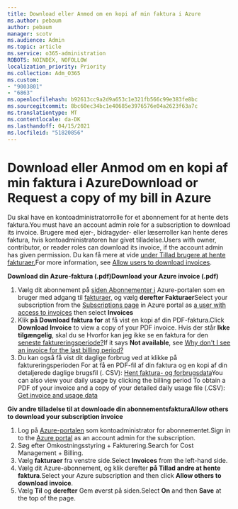 ```yaml
---
title: Download eller Anmod om en kopi af min faktura i Azure
ms.author: pebaum
author: pebaum
manager: scotv
ms.audience: Admin
ms.topic: article
ms.service: o365-administration
ROBOTS: NOINDEX, NOFOLLOW
localization_priority: Priority
ms.collection: Adm_O365
ms.custom:
- "9003801"
- "6863"
ms.openlocfilehash: b92613cc9a2d9a653c1e321fb566c99e383fe8bc
ms.sourcegitcommit: 8bc60ec34bc1e40685e3976576e04a2623f63a7c
ms.translationtype: MT
ms.contentlocale: da-DK
ms.lasthandoff: 04/15/2021
ms.locfileid: "51820856"
---
```

# <a name="download-or-request-a-copy-of-my-bill-in-azure"></a><span data-ttu-id="7e1dc-102">Download eller Anmod om en kopi af min faktura i Azure</span><span class="sxs-lookup"><span data-stu-id="7e1dc-102">Download or Request a copy of my bill in Azure</span></span>

<span data-ttu-id="7e1dc-103">Du skal have en kontoadministratorrolle for et abonnement for at hente dets faktura.</span><span class="sxs-lookup"><span data-stu-id="7e1dc-103">You must have an account admin role for a subscription to download its invoice.</span></span> <span data-ttu-id="7e1dc-104">Brugere med ejer-, bidragyder- eller læserroller kan hente deres faktura, hvis kontoadministratoren har givet tilladelse.</span><span class="sxs-lookup"><span data-stu-id="7e1dc-104">Users with owner, contributor, or reader roles can download its invoice, if the account admin has given permission.</span></span> <span data-ttu-id="7e1dc-105">Du kan få mere at vide [under Tillad brugere at hente fakturaer.](https://docs.microsoft.com/azure/cost-management-billing/manage/manage-billing-access#opt-in)</span><span class="sxs-lookup"><span data-stu-id="7e1dc-105">For more information, see [Allow users to download invoices](https://docs.microsoft.com/azure/cost-management-billing/manage/manage-billing-access#opt-in).</span></span>

<span data-ttu-id="7e1dc-106">**Download din Azure-faktura (.pdf)**</span><span class="sxs-lookup"><span data-stu-id="7e1dc-106">**Download your Azure invoice (.pdf)**</span></span>

1. <span data-ttu-id="7e1dc-107">Vælg dit abonnement på [siden Abonnementer i](https://portal.azure.com/#blade/Microsoft_Azure_Billing/SubscriptionsBlade) Azure-portalen som en bruger med adgang til [fakturaer,](https://docs.microsoft.com/azure/cost-management-billing/manage/manage-billing-access?WT.mc_id=Portal-Microsoft_Azure_Support) og vælg **derefter Fakturaer**</span><span class="sxs-lookup"><span data-stu-id="7e1dc-107">Select your subscription from the [Subscriptions page](https://portal.azure.com/#blade/Microsoft_Azure_Billing/SubscriptionsBlade) in Azure portal as [a user with access to invoices](https://docs.microsoft.com/azure/cost-management-billing/manage/manage-billing-access?WT.mc_id=Portal-Microsoft_Azure_Support) then select **Invoices**</span></span>
2. <span data-ttu-id="7e1dc-108">Klik **på Download faktura for** at få vist en kopi af din PDF-faktura.</span><span class="sxs-lookup"><span data-stu-id="7e1dc-108">Click **Download Invoice** to view a copy of your PDF invoice.</span></span> <span data-ttu-id="7e1dc-109">Hvis der står **Ikke tilgængelig**, skal du se Hvorfor kan jeg ikke se en faktura for den [seneste faktureringsperiode?](https://docs.microsoft.com/azure/cost-management-billing/manage/download-azure-invoice-daily-usage-date?WT.mc_id=Portal-Microsoft_Azure_Support#noinvoice)</span><span class="sxs-lookup"><span data-stu-id="7e1dc-109">If it says **Not available**, see [Why don't I see an invoice for the last billing period?](https://docs.microsoft.com/azure/cost-management-billing/manage/download-azure-invoice-daily-usage-date?WT.mc_id=Portal-Microsoft_Azure_Support#noinvoice)</span></span>
3. <span data-ttu-id="7e1dc-110">Du kan også få vist dit daglige forbrug ved at klikke på faktureringsperioden For at få en PDF-fil af din faktura og en kopi af din detaljerede daglige brugsfil (. CSV): [Hent faktura- og forbrugsdata](https://docs.microsoft.com/azure/cost-management-billing/manage/download-azure-invoice-daily-usage-date?WT.mc_id=Portal-Microsoft_Azure_Support)</span><span class="sxs-lookup"><span data-stu-id="7e1dc-110">You can also view your daily usage by clicking the billing period To obtain a PDF of your invoice and a copy of your detailed daily usage file (.CSV): [Get invoice and usage data](https://docs.microsoft.com/azure/cost-management-billing/manage/download-azure-invoice-daily-usage-date?WT.mc_id=Portal-Microsoft_Azure_Support)</span></span>  

<span data-ttu-id="7e1dc-111">**Giv andre tilladelse til at downloade din abonnementsfaktura**</span><span class="sxs-lookup"><span data-stu-id="7e1dc-111">**Allow others to download your subscription invoice**</span></span>

1. <span data-ttu-id="7e1dc-112">Log på [Azure-portalen](https://portal.azure.com/) som kontoadministrator for abonnementet.</span><span class="sxs-lookup"><span data-stu-id="7e1dc-112">Sign in to the [Azure portal](https://portal.azure.com/) as an account admin for the subscription.</span></span>
2. <span data-ttu-id="7e1dc-113">Søg efter Omkostningsstyring + Fakturering.</span><span class="sxs-lookup"><span data-stu-id="7e1dc-113">Search for Cost Management + Billing.</span></span>
3. <span data-ttu-id="7e1dc-114">Vælg **fakturaer** fra venstre side.</span><span class="sxs-lookup"><span data-stu-id="7e1dc-114">Select **Invoices** from the left-hand side.</span></span>
4. <span data-ttu-id="7e1dc-115">Vælg dit Azure-abonnement, og klik derefter **på Tillad andre at hente faktura**.</span><span class="sxs-lookup"><span data-stu-id="7e1dc-115">Select your Azure subscription and then click **Allow others to download invoice**.</span></span>
5. <span data-ttu-id="7e1dc-116">Vælg **Til** og **derefter** Gem øverst på siden.</span><span class="sxs-lookup"><span data-stu-id="7e1dc-116">Select **On** and then **Save** at the top of the page.</span></span>

